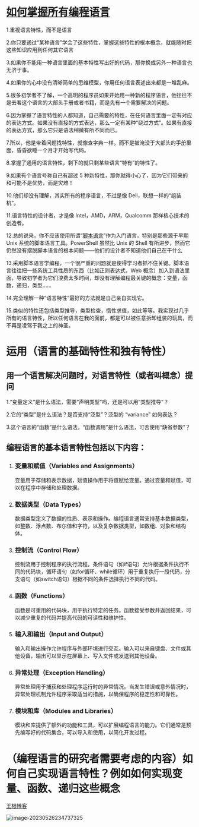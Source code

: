 # [如何掌握所有编程语言](http://www.yinwang.org/blog-cn/2017/07/06/master-pl)

1.重视语言特性，而不是语言

2.你只要通过“某种语言”学会了这些特性，掌握这些特性的根本概念，就能随时把这些知识应用到任何其它语言

3.如果你不能用一种语言里面的基本特性写出好的代码，那你换成另外一种语言也无济于事。

4.如果你的心中没有清晰简单的思维模型，你用任何语言表述出来都是一堆乱麻。

5.很多初学者不了解，一个高明的程序员如果开始用一种新的程序语言，他往往不是去看这个语言的大部头手册或者书籍，而是先有一个需要解决的问题。

6.因为掌握了语言特性的人都知道，自己需要的特性，在任何语言里面一定有对应的表达方式。如果没有直接的方式表达，那么一定有某种“绕过方式”。如果有直接的表达方式，那么它只是语法稍微有所不同而已。

7.所以，他是带着问题找特性，就像查字典一样，而不是被淹没于大部头的手册里面，昏昏欲睡一个月才开始写代码。

8.掌握了通用的语言特性，剩下的就只剩某些语言“特有”的特性了。

9.如果有个语言号称自己有超过 5 种新特性，那你就得小心了，因为它们带来的和可能不是优势，而是灾难！

10.他们却没有理解，其实所有的程序语言，不过是像 Dell，联想一样的“组装机”。

11.语言特性的设计者，才是像 Intel，AMD，ARM，Qualcomm 那样核心技术的创造者。

12.总的说来，你不应该使用所谓“[脚本语言](http://www.yinwang.org/blog-cn/2013/03/29/scripting-language)”作为入门语言，特别是那些源于早期 Unix 系统的脚本语言工具。PowerShell 虽然比 Unix 的 Shell 有所进步，然而它仍然没有摆脱脚本语言的根本问题——他们的设计者不知道他们自己在干什么 

13.采用脚本语言学编程，一个很严重的问题就是使得学习者抓不住关键。脚本语言往往把一些系统工具性质的东西（比如正则表达式，Web 概念）加入到语法里面，导致初学者为它们浪费太多时间，却没有理解编程最关键的概念：变量，函数，递归，类型……

14.完全理解一种“语言特性”最好的方法就是自己亲自实现它。

15.类似的特性还包括类型推导，类型检查，惰性求值，如此等等。我实现过几乎所有的语言特性，所以任何语言在我的面前，都是可以被任意拆卸组装的玩具，而不再是凌驾于我之上的神圣。

# 运用（语言的基础特性和独有特性）

## 用一个语言解决问题时，对语言特性（或者叫概念）提问

1.“变量定义”是什么语法，需要“声明类型”吗，还是可以用“类型推导”？

2.它的“类型”是什么语法？是否支持“泛型”？泛型的 “variance” 如何表达？

3.这个语言的“函数”是什么语法，“函数调用”是什么语法，可否使用“缺省参数”？

## 编程语言的基本语言特性包括以下内容：

1. ### 变量和赋值（Variables and Assignments）

   变量用于存储和表示数据，赋值操作用于将值赋给变量。通过变量和赋值，可以在程序中存储和处理数据。

2. ### 数据类型（Data Types）

   数据类型定义了数据的性质、表示和操作。编程语言通常支持基本数据类型，如整数、浮点数、布尔值和字符，以及复杂数据类型，如数组、对象和结构体。

3. ### 控制流（Control Flow）

   控制流用于控制程序的执行流程。条件语句（如if语句）允许根据条件执行不同的代码块，循环语句（如for循环、while循环）用于重复执行一段代码，分支语句（如switch语句）根据不同的条件选择执行不同的代码。

4. ### 函数（Functions）

   函数是可重用的代码块，用于执行特定的任务。函数接受参数并返回结果，可以减少重复的代码并提高代码的可读性和维护性。

5. ### 输入和输出（Input and Output）

   输入和输出操作允许程序与外部环境进行交互。输入可以来自键盘、文件或其他设备，输出可以显示在屏幕上、写入文件或发送到其他设备。

6. ### 异常处理（Exception Handling）

   异常处理用于捕获和处理程序运行时的异常情况。当发生错误或意外情况时，异常处理机制允许程序采取适当的措施，以确保程序的稳定性和可靠性。

7. ### 模块和库（Modules and Libraries）

   模块和库提供了额外的功能和工具，可以扩展编程语言的能力。它们通常是预先编写好的代码集合，可以导入和使用，以简化开发过程。

# （编程语言的研究者需要考虑的内容）如何自己实现语言特性？例如如何实现变量、函数、递归这些概念

[王根博客](https://www.yinwang.org/)

![image-20230526234737325](https://cdn.jsdelivr.net/gh/lsyhahaha/Mytypora/img/202305262347657.png)